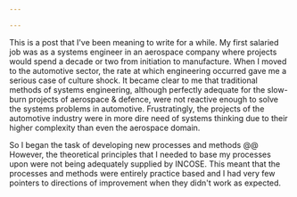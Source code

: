 ```yaml
---

---
```


This is a post that I've been meaning to write for a while. My first salaried job was as a systems engineer in an aerospace company where projects would spend a decade or two from initiation to manufacture. When I moved to the automotive sector, the rate at which engineering occurred gave me a serious case of culture shock. It became clear to me that traditional methods of systems engineering, although perfectly adequate for the slow-burn projects of aerospace & defence, were not reactive enough to solve the systems problems in automotive. Frustratingly, the projects of the automotive industry were in more dire need of systems thinking due to their higher complexity than even the aerospace domain.

So I began the task of developing new processes and methods @@ However, the theoretical principles that I needed to base my processes upon were not being adequately supplied by INCOSE. This meant that the processes and methods were entirely practice based and I had very few pointers to directions of improvement when they didn't work as expected.
